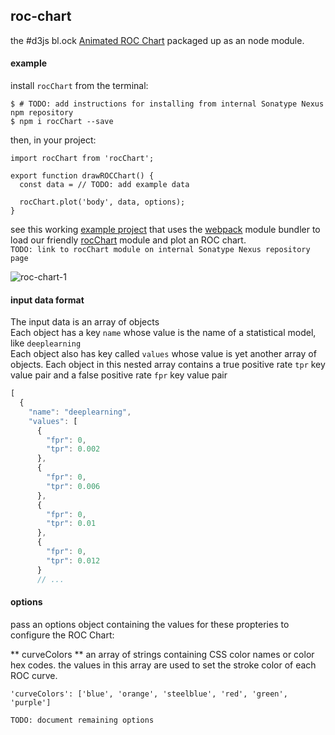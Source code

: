 ## roc-chart

the #d3js bl.ock [Animated ROC Chart](http://bl.ocks.org/micahstubbs/f2aff83148a5f64f3222) packaged up as an node module. 

#### example  

install `rocChart` from the terminal:  


```
$ # TODO: add instructions for installing from internal Sonatype Nexus npm repository  
$ npm i rocChart --save  
```

then, in your project:

```
import rocChart from 'rocChart';

export function drawROCChart() {
  const data = // TODO: add example data
   
  rocChart.plot('body', data, options);
}
```

see this working [example project](https://github.com/h2oai/visualizations/tree/roc-chart-example-project/roc-chart-example-project) that uses the [webpack](https://webpack.github.io/) module bundler to load our friendly [rocChart](https://github.com/h2oai/roc-chart) module and plot an ROC chart.   
`TODO: link to rocChart module on internal Sonatype Nexus repository page`  

![roc-chart-1](http://i.giphy.com/3o6ZtoQ6Fi64DImnmw.gif)

#### input data format

The input data is an array of objects  
Each object has a key `name` whose value is the name of a statistical model, like `deeplearning`  
Each object also has key called `values` whose value is yet another array of objects.
Each object in this nested array contains a true positive rate `tpr` key value pair and a false positive rate `fpr` key value pair

```javascript
[
  {
    "name": "deeplearning",
    "values": [
      {
        "fpr": 0,
        "tpr": 0.002
      },
      {
        "fpr": 0,
        "tpr": 0.006
      },
      {
        "fpr": 0,
        "tpr": 0.01
      },
      {
        "fpr": 0,
        "tpr": 0.012
      }
      // ...
```

#### options

pass an options object containing the values for these propteries to configure the ROC Chart:

** curveColors ** an array of strings containing CSS color names or color hex codes. the values in this array are used to set the stroke color of each ROC curve.

`'curveColors': ['blue', 'orange', 'steelblue', 'red', 'green', 'purple']`

`TODO: document remaining options`